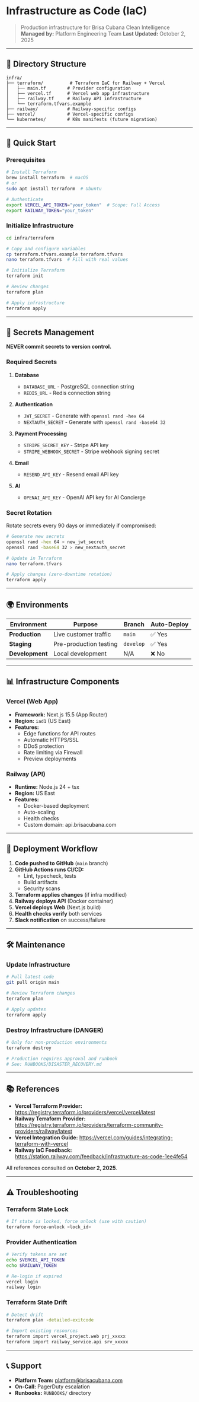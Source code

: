 # Infrastructure as Code (IaC)

> Production infrastructure for Brisa Cubana Clean Intelligence
> **Managed by:** Platform Engineering Team
> **Last Updated:** October 2, 2025

---

## 📁 Directory Structure

```
infra/
├── terraform/          # Terraform IaC for Railway + Vercel
│   ├── main.tf        # Provider configuration
│   ├── vercel.tf      # Vercel web app infrastructure
│   ├── railway.tf     # Railway API infrastructure
│   └── terraform.tfvars.example
├── railway/           # Railway-specific configs
├── vercel/            # Vercel-specific configs
└── kubernetes/        # K8s manifests (future migration)
```

---

## 🚀 Quick Start

### Prerequisites

```bash
# Install Terraform
brew install terraform  # macOS
# or
sudo apt install terraform  # Ubuntu

# Authenticate
export VERCEL_API_TOKEN="your_token"  # Scope: Full Access
export RAILWAY_TOKEN="your_token"
```

### Initialize Infrastructure

```bash
cd infra/terraform

# Copy and configure variables
cp terraform.tfvars.example terraform.tfvars
nano terraform.tfvars  # Fill with real values

# Initialize Terraform
terraform init

# Review changes
terraform plan

# Apply infrastructure
terraform apply
```

---

## 🔐 Secrets Management

**NEVER commit secrets to version control.**

### Required Secrets

1. **Database**
   - `DATABASE_URL` - PostgreSQL connection string
   - `REDIS_URL` - Redis connection string

2. **Authentication**
   - `JWT_SECRET` - Generate with `openssl rand -hex 64`
   - `NEXTAUTH_SECRET` - Generate with `openssl rand -base64 32`

3. **Payment Processing**
   - `STRIPE_SECRET_KEY` - Stripe API key
   - `STRIPE_WEBHOOK_SECRET` - Stripe webhook signing secret

4. **Email**
   - `RESEND_API_KEY` - Resend email API key

5. **AI**
   - `OPENAI_API_KEY` - OpenAI API key for AI Concierge

### Secret Rotation

Rotate secrets every 90 days or immediately if compromised:

```bash
# Generate new secrets
openssl rand -hex 64 > new_jwt_secret
openssl rand -base64 32 > new_nextauth_secret

# Update in Terraform
nano terraform.tfvars

# Apply changes (zero-downtime rotation)
terraform apply
```

---

## 🌍 Environments

| Environment     | Purpose                | Branch    | Auto-Deploy |
| --------------- | ---------------------- | --------- | ----------- |
| **Production**  | Live customer traffic  | `main`    | ✅ Yes      |
| **Staging**     | Pre-production testing | `develop` | ✅ Yes      |
| **Development** | Local development      | N/A       | ❌ No       |

---

## 📊 Infrastructure Components

### Vercel (Web App)

- **Framework:** Next.js 15.5 (App Router)
- **Region:** `iad1` (US East)
- **Features:**
  - Edge functions for API routes
  - Automatic HTTPS/SSL
  - DDoS protection
  - Rate limiting via Firewall
  - Preview deployments

### Railway (API)

- **Runtime:** Node.js 24 + tsx
- **Region:** US East
- **Features:**
  - Docker-based deployment
  - Auto-scaling
  - Health checks
  - Custom domain: api.brisacubana.com

---

## 🔄 Deployment Workflow

1. **Code pushed to GitHub** (`main` branch)
2. **GitHub Actions runs CI/CD:**
   - Lint, typecheck, tests
   - Build artifacts
   - Security scans
3. **Terraform applies changes** (if infra modified)
4. **Railway deploys API** (Docker container)
5. **Vercel deploys Web** (Next.js build)
6. **Health checks verify** both services
7. **Slack notification** on success/failure

---

## 🛠️ Maintenance

### Update Infrastructure

```bash
# Pull latest code
git pull origin main

# Review Terraform changes
terraform plan

# Apply updates
terraform apply
```

### Destroy Infrastructure (DANGER)

```bash
# Only for non-production environments
terraform destroy

# Production requires approval and runbook
# See: RUNBOOKS/DISASTER_RECOVERY.md
```

---

## 📚 References

- **Vercel Terraform Provider:** https://registry.terraform.io/providers/vercel/vercel/latest
- **Railway Terraform Provider:** https://registry.terraform.io/providers/terraform-community-providers/railway/latest
- **Vercel Integration Guide:** https://vercel.com/guides/integrating-terraform-with-vercel
- **Railway IaC Feedback:** https://station.railway.com/feedback/infrastructure-as-code-1ee4fe54

All references consulted on **October 2, 2025**.

---

## ⚠️ Troubleshooting

### Terraform State Lock

```bash
# If state is locked, force unlock (use with caution)
terraform force-unlock <lock_id>
```

### Provider Authentication

```bash
# Verify tokens are set
echo $VERCEL_API_TOKEN
echo $RAILWAY_TOKEN

# Re-login if expired
vercel login
railway login
```

### Terraform State Drift

```bash
# Detect drift
terraform plan -detailed-exitcode

# Import existing resources
terraform import vercel_project.web prj_xxxxx
terraform import railway_service.api srv_xxxxx
```

---

## 📞 Support

- **Platform Team:** platform@brisacubana.com
- **On-Call:** PagerDuty escalation
- **Runbooks:** `RUNBOOKS/` directory

